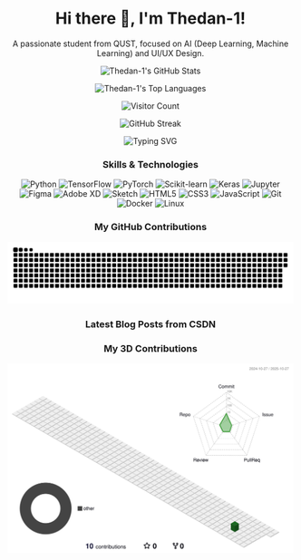 <h1 align="center">Hi there 👋, I'm Thedan-1!</h1>

<p align="center">
  A passionate student from QUST, focused on AI (Deep Learning, Machine Learning) and UI/UX Design.
</p>

<!-- GitHub Stats Card -->
<p align="center">
  <img src="https://github-readme-stats.vercel.app/api?username=Thedan-1&show_icons=true&theme=default&hide_border=true&count_private=true" alt="Thedan-1's GitHub Stats" />
</p>

<!-- Top Languages Card -->
<p align="center">
  <img src="https://github-readme-stats.vercel.app/api/top-langs/?username=Thedan-1&layout=compact&theme=default&hide_border=true" alt="Thedan-1's Top Languages" />
</p>

<!-- Visitor Badge -->
<p align="center">
  <img src="https://visitor-badge.glitch.me/badge?page_id=Thedan-1.Thedan-1&left_color=green&right_color=red" alt="Visitor Count" />
</p>

<!-- GitHub Streak Stats -->
<p align="center">
  <img src="https://streak-stats.demolab.com/?user=Thedan-1&theme=default&hide_border=true" alt="GitHub Streak" />
</p>

<!-- Typing SVG -->
<p align="center">
  <img src="https://readme-typing-svg.demolab.com/?lines=Hello,+World!;I+focus+on+AI+and+UI/UX.;Learning+and+building+cool+stuff.;Welcome+to+my+GitHub+profile!&font=Fira%20Code&size=25&duration=2000&color=00BFFF&center=true" alt="Typing SVG" />
</p>

<h3 align="center">Skills & Technologies</h3>
<p align="center">
  <img src="https://img.shields.io/badge/-Python-3776AB?style=flat-square&logo=python&logoColor=white" alt="Python" />
  <img src="https://img.shields.io/badge/-TensorFlow-FF6F00?style=flat-square&logo=tensorflow&logoColor=white" alt="TensorFlow" />
  <img src="https://img.shields.io/badge/-PyTorch-EE4C2C?style=flat-square&logo=pytorch&logoColor=white" alt="PyTorch" />
  <img src="https://img.shields.io/badge/-Scikit--learn-F7931E?style=flat-square&logo=scikit-learn&logoColor=white" alt="Scikit-learn" />
  <img src="https://img.shields.io/badge/-Keras-D00000?style=flat-square&logo=keras&logoColor=white" alt="Keras" />
  <img src="https://img.shields.io/badge/-Jupyter-F37626?style=flat-square&logo=jupyter&logoColor=white" alt="Jupyter" />
  <img src="https://img.shields.io/badge/-Figma-F24E1E?style=flat-square&logo=figma&logoColor=white" alt="Figma" />
  <img src="https://img.shields.io/badge/-Adobe%20XD-FF61F6?style=flat-square&logo=adobexd&logoColor=white" alt="Adobe XD" />
  <img src="https://img.shields.io/badge/-Sketch-F7B500?style=flat-square&logo=sketch&logoColor=white" alt="Sketch" />
  <img src="https://img.shields.io/badge/-HTML5-E34F26?style=flat-square&logo=html5&logoColor=white" alt="HTML5" />
  <img src="https://img.shields.io/badge/-CSS3-1572B6?style=flat-square&logo=css3&logoColor=white" alt="CSS3" />
  <img src="https://img.shields.io/badge/-JavaScript-F7DF1E?style=flat-square&logo=javascript&logoColor=black" alt="JavaScript" />
  <img src="https://img.shields.io/badge/-Git-F05032?style=flat-square&logo=git&logoColor=white" alt="Git" />
  <img src="https://img.shields.io/badge/-Docker-2496ED?style=flat-square&logo=docker&logoColor=white" alt="Docker" />
  <img src="https://img.shields.io/badge/-Linux-FCC624?style=flat-square&logo=linux&logoColor=black" alt="Linux" />
  <!-- 你可以根据自己的实际技能添加更多徽章 -->
</p>

<h3 align="center">My GitHub Contributions</h3>

<!-- Snake Animation (Placeholder - will be generated by GitHub Action) -->
<p align="center">
  <picture>
    <source media="(prefers-color-scheme: dark)" srcset="https://raw.githubusercontent.com/Thedan-1/Thedan-1/output/github-contribution-grid-snake-dark.svg">
    <source media="(prefers-color-scheme: light)" srcset="https://raw.githubusercontent.com/Thedan-1/Thedan-1/output/github-contribution-grid-snake.svg">
    <img alt="github contribution grid snake animation" src="https://raw.githubusercontent.com/Thedan-1/Thedan-1/output/github-contribution-grid-snake.svg">
  </picture>
</p>

<h3 align="center">Latest Blog Posts from CSDN</h3>
<!-- BLOG-POST-LIST:START -->
<!-- BLOG-POST-LIST:END -->

<h3 align="center">My 3D Contributions</h3>
<!-- 3D Contributions (Placeholder - will be generated by GitHub Action) -->
<p align="center">
  <img src="https://raw.githubusercontent.com/Thedan-1/Thedan-1/main/profile-3d-contrib/profile-green-animate.svg" alt="3D Contributions" />
</p>

